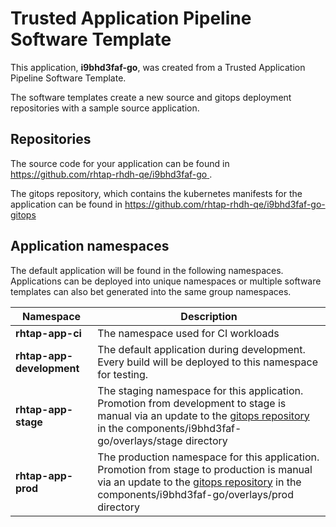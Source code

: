 # Trusted Application Pipeline Software Template

This application, **i9bhd3faf-go**, was created from a Trusted Application Pipeline Software Template.

The software templates create a new source and gitops deployment repositories with a sample source application. 

## Repositories

The source code for your application can be found in [https://github.com/rhtap-rhdh-qe/i9bhd3faf-go ](https://github.com/rhtap-rhdh-qe/i9bhd3faf-go ).
 
The gitops repository, which contains the kubernetes manifests for the application can be found in 
[https://github.com/rhtap-rhdh-qe/i9bhd3faf-go-gitops ](https://github.com/rhtap-rhdh-qe/i9bhd3faf-go-gitops ) 

## Application namespaces 

The default application will be found in the following namespaces. Applications can be deployed into unique namespaces or multiple software templates can also bet generated into the same group namespaces.  

|  Namespace   |  Description   |  
| -------- | -------- |
| **rhtap-app-ci** | The namespace used for CI workloads |
| **rhtap-app-development** | The default application during development. Every build will be deployed to this namespace for testing. |
| **rhtap-app-stage** | The staging namespace for this application. Promotion from development to stage is manual via an update to the [gitops repository](https://github.com/rhtap-rhdh-qe/i9bhd3faf-go-gitops ) in the components/i9bhd3faf-go/overlays/stage directory |
| **rhtap-app-prod** | The production namespace for this application. Promotion from stage to production is manual via an update to the [gitops repository](https://github.com/rhtap-rhdh-qe/i9bhd3faf-go-gitops ) in the components/i9bhd3faf-go/overlays/prod directory |